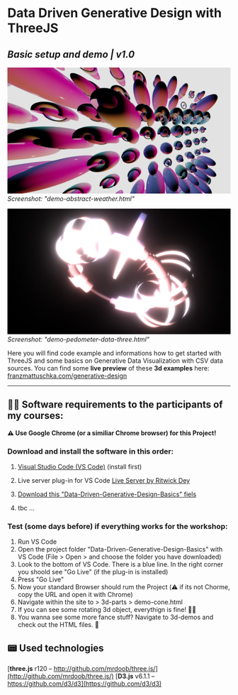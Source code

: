 # Data Driven Generative Design with ThreeJS
## *Basic setup and demo | v1.0*

![Screenshot](https://github.com/Fraaanz/Data-Driven-Generative-Design-Basics/raw/master/previewA.jpg)
*Screenshot: "demo-abstract-weather.html"*

![Screenshot](https://github.com/Fraaanz/Data-Driven-Generative-Design-Basics/raw/master/previewB.jpg)
*Screenshot: "demo-pedometer-data-three.html"*

Here you will find code example and informations how to get started with ThreeJS and some basics on Generative Data Visualization with CSV data sources. You can find some **live preview** of these **3d examples** here: [franzmattuschka.com/generative-design](https://franzmattuschka.com/generative-design)

*** 

## 👩‍💻 Software requirements to the participants of my courses: 

**⚠️ Use Google Chrome (or a similiar Chrome browser) for this Project!**

### Download and install the software in this order:

1. [Visual Studio Code (VS Code)](https://code.visualstudio.com) (install first)

2. Live server plug-in for VS Code [Live Server by Ritwick Dey](https://marketplace.visualstudio.com/items?itemName=ritwickdey.LiveServer)

3. [Download this "Data-Driven-Generative-Design-Basics" fiels](https://github.com/Fraaanz/Data-Driven-Generative-Design-Basics/archive/master.zip)

4. tbc ...

### Test (some days before) if everything works for the workshop:

1. Run VS Code
2. Open the project folder "Data-Driven-Generative-Design-Basics" with VS Code (File > Open > and choose the folder you have downloaded)
3. Look to the bottom of VS Code. There is a blue line. In the right corner you shoold see "Go Live" (if the plug-in is installed)
4. Press "Go Live"
5. Now your standard Browser should rum the Project (⚠️ if its not Chorme, copy the URL and open it with Chrome)
6. Navigate within the site to > 3d-parts > demo-cone.html
7. If you can see some rotating 3d object, everythign is fine! 🙌😀
8. You wanna see some more fance stuff? Navigate to 3d-demos and check out the HTML files. 🌈

## 📟 Used technologies
[**three.js** r120 – http://github.com/mrdoob/three.js/](http://github.com/mrdoob/three.js/)
[**D3.js** v6.1.1 – https://github.com/d3/d3](https://github.com/d3/d3)